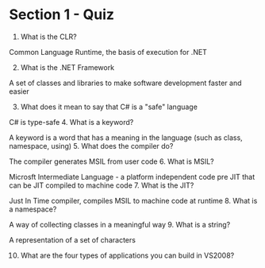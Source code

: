 # Section 1 - Quiz
1. What is the CLR?

  Common Language Runtime, the basis of execution for .NET
  
2. What is the .NET Framework

  A set of classes and libraries to make software development faster and easier
  
3. What does it mean to say that C# is a "safe" language

  C# is type-safe
4. What is a keyword?

  A keyword is a word that has a meaning in the language (such as class, namespace, using)
5. What does the compiler do?

  The compiler generates MSIL from user code
6. What is MSIL?

  Microsft Intermediate Language - a platform independent code pre JIT that can be JIT compiled to machine code
7. What is the JIT?

  Just In Time compiler, compiles MSIL to machine code at runtime
8. What is a namespace?

  A way of collecting classes in a meaningful way
9. What is a string?

  A representation of a set of characters

10. What are the four types of applications you can build in VS2008?
  
